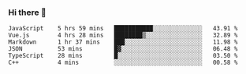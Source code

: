 ### Hi there 👋

<!--
**hjklink/hjklink** is a ✨ _special_ ✨ repository because its `README.md` (this file) appears on your GitHub profile.

Here are some ideas to get you started:

- 🔭 I’m currently working on ...
- 🌱 I’m currently learning ...
- 👯 I’m looking to collaborate on ...
- 🤔 I’m looking for help with ...
- 💬 Ask me about ...
- 📫 How to reach me: ...
- 😄 Pronouns: ...
- ⚡ Fun fact: ...
-->


<!--START_SECTION:waka-->

```text
JavaScript    5 hrs 59 mins   ███████████░░░░░░░░░░░░░░   43.91 %
Vue.js        4 hrs 28 mins   ████████▒░░░░░░░░░░░░░░░░   32.89 %
Markdown      1 hr 37 mins    ███░░░░░░░░░░░░░░░░░░░░░░   11.98 %
JSON          53 mins         █▓░░░░░░░░░░░░░░░░░░░░░░░   06.48 %
TypeScript    28 mins         █░░░░░░░░░░░░░░░░░░░░░░░░   03.50 %
C++           4 mins          ░░░░░░░░░░░░░░░░░░░░░░░░░   00.58 %
```

<!--END_SECTION:waka-->
